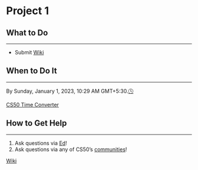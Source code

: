 # Project 1

## What to Do

---

- Submit [Wiki](Project%201%202a2b10eec91b47bfba200f7825865e62/Wiki%208c29e4abc445440eb434490a6e538033.md)

## When to Do It

---

By Sunday, January 1, 2023, 10:29 AM GMT+5:30.[🕓](https://time.cs50.io/20221231T2359-0500)

[CS50 Time Converter](https://time.cs50.io/20221231T2359-0500)

## How to Get Help

---

1. Ask questions via [Ed](https://cs50.edx.org/ed)!
2. Ask questions via any of CS50’s [communities](https://cs50.harvard.edu/web/2020/communities/)!

[Wiki](Project%201%202a2b10eec91b47bfba200f7825865e62/Wiki%208c29e4abc445440eb434490a6e538033.md)